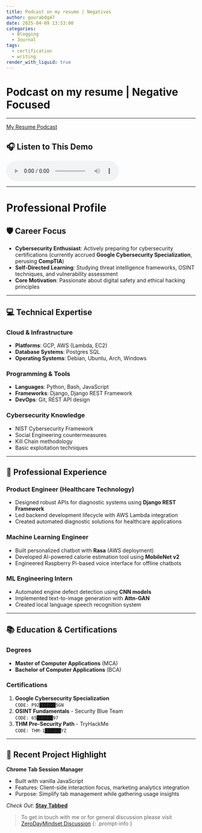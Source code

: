 ```yaml
---
title: Podcast on my resume | Negatives
author: gourabdg47
date: 2025-04-09 13:53:00
categories:
  - Blogging
  - Journal
tags:
  - certification
  - writing
render_with_liquid: true
---
```


# Podcast on my resume | Negative Focused
---
[My Resume Podcast](https://github.com/gourabdg47/gourabdg47.github.io/blob/main/assets/audio_vids/CTI%20Resume.wav)

## 🎧 Listen to This Demo

<audio controls>
  <source src="https://github.com/gourabdg47/gourabdg47.github.io/raw/main/assets/audio_vids/CTI%20Resume.wav" type="audio/wav">
  Your browser doesn’t support audio. [Download instead](https://github.com/gourabdg47/gourabdg47.github.io/raw/main/assets/audio_vids/CTI%20Resume.wav).
</audio>

---
# Professional Profile

## 🛡️ Career Focus
- **Cybersecurity Enthusiast**: Actively preparing for cybersecurity certifications (currently accrued **Google Cybersecurity Specialization**, perusing **CompTIA**)
- **Self-Directed Learning**: Studying threat intelligence frameworks, OSINT techniques, and vulnerability assessment
- **Core Motivation**: Passionate about digital safety and ethical hacking principles

---

## 💻 Technical Expertise

### **Cloud & Infrastructure**
- **Platforms**: GCP, AWS (Lambda, EC2)
- **Database Systems**: Postgres SQL
- **Operating Systems**: Debian, Ubuntu, Arch, Windows

### **Programming & Tools**
- **Languages**: Python, Bash, JavaScript
- **Frameworks**: Django, Django REST Framework
- **DevOps**: Git, REST API design

### **Cybersecurity Knowledge**
- NIST Cybersecurity Framework
- Social Engineering countermeasures
- Kill Chain methodology
- Basic exploitation techniques

---

## 🚀 Professional Experience

### **Product Engineer** (Healthcare Technology)  
- Designed robust APIs for diagnostic systems using **Django REST Framework**
- Led backend development lifecycle with AWS Lambda integration
- Created automated diagnostic solutions for healthcare applications

### **Machine Learning Engineer**  
- Built personalized chatbot with **Rasa** (AWS deployment)
- Developed AI-powered calorie estimation tool using **MobileNet v2**
- Engineered Raspberry Pi-based voice interface for offline chatbots

### **ML Engineering Intern**  
- Automated engine defect detection using **CNN models**
- Implemented text-to-image generation with **Attn-GAN**
- Created local language speech recognition system

---

## 📚 Education & Certifications

### **Degrees**
- **Master of Computer Applications** (MCA)  
- **Bachelor of Computer Applications** (BCA)  

### **Certifications**
1. **Google Cybersecurity Specialization**  
   `CODE: P92██████5GN`
2. **OSINT Fundamentals** - Security Blue Team  
   `CODE: 65██████97`
3. **THM Pre-Security Path** - TryHackMe  
   `CODE: THM-1██████YZ`

---

## 🔧 Recent Project Highlight  
**Chrome Tab Session Manager**  
- Built with vanilla JavaScript  
- Features: Client-side interaction focus, marketing analytics integration  
- Purpose: Simplify tab management while gathering usage insights

*Check Out*: **[Stay Tabbed](https://shorturl.at/TGRWS)**




> To get in touch with me or for general discussion please visit [ZeroDayMindset Discussion](https://github.com/orgs/X3N0-G0D/discussions) 
{: .prompt-info }
